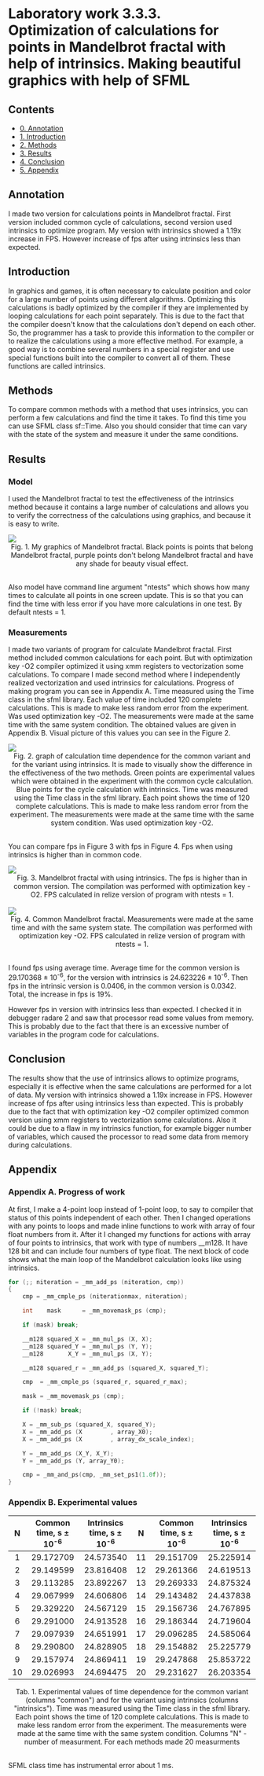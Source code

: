 # Laboratory work 3.3.3.<br>Optimization of calculations for points in Mandelbrot fractal with help of intrinsics. Making beautiful graphics with help of SFML

## Contents
- [0. Annotation](#annotation)
- [1. Introduction](#introduction)
- [2. Methods](#methods)
- [3. Results](#results)
- [4. Conclusion](#conclusion)
- [5. Appendix](#appendix)

## Annotation

I made two version for calculations points in Mandelbrot fractal. First version included common cycle of calculations, second version used intrinsics to optimize program. My version with intrinsics showed a 1.19x increase in FPS. However increase of fps after using intrinsics less than expected.

## Introduction

  In graphics and games, it is often necessary to calculate position and color for a large number of points using different algorithms. Optimizing this calculations is badly optimized by the compiler if they are implemented by looping calculations for each point separately. This is due to the fact that the compiler doesn't know that the calculations don't depend on each other. So, the programmer has a task to provide this information to the compiler or to realize the calculations using a more effective method. For example, a good way is to combine several numbers in a special register and use special functions built into the compiler to convert all of them. These functions are called intrinsics.

## Methods

  To compare common methods with a method that uses intrinsics, you can perform a few calculations and find the time it takes. To find this time you can use SFML class sf::Time. Also you should consider that time can vary with the state of the system and measure it under the same conditions. 

## Results

### Model

  I used the Mandelbrot fractal to test the effectiveness of the intrinsics method because it contains a large number of calculations and allows you to verify the correctness of the calculations using graphics, and because it is easy to write.

  <img src="/img/Fractal.png">
  <div align="center"> Fig. 1. My graphics of Mandelbrot fractal. Black points is points that belong Mandelbrot fractal, purple points don't belong Mandelbrot fractal and have any shade for beauty visual effect.</div><br>

  Also model have command line argument "ntests" which shows how many times to calculate all points in one screen update. This is so that you can find the time with less error if you have more calculations in one test. By default ntests = 1.

### Measurements

  I made two variants of program for calculate Mandelbrot fractal. First method included common calculations for each point. But with optimization key -O2 compiler optimized it using xmm registers to vectorization some calculations. To compare I made second method where I independently realized vectorization and used intrinsics for calculations. Progress of making program you can see in Appendix A.
  Time measured using the Time class in the sfml library. Each value of time included 120 complete calculations. This is made to make less random error from the experiment. Was used optimization key -O2. The measurements were made at the same time with the same system condition. The obtained values are given in Appendix B. Visual picture of this values you can see in the Figure 2.

  <img src="/img/Measurings.png">
  <div align="center"> Fig. 2. graph of calculation time dependence for the common variant and for the variant using intrinsics. It is made to visually show the difference in the effectiveness of the two methods. Green points are experimental values which were obtained in the experiment with the common cycle calculation. Blue points for the cycle calculation with intrinsics. Time was measured using the Time class in the sfml library. Each point shows the time of 120 complete calculations. This is made to make less random error from the experiment. The measurements were made at the same time with the same system condition. Was used optimization key -O2.</div><br>

  You can compare fps in Figure 3 with fps in Figure 4. Fps when using intrinsics is higher than in common code.

  <img src="/img/FPSINTRINSICS.png">
  <div align="center"> Fig. 3. Mandelbrot fractal with using intrinsics. The fps is higher than in common version. The compilation was performed with optimization key -O2. FPS calculated in relize version of program with ntests = 1.</div><br>

   <img src="/img/FPSCOMMON.png">
  <div align="center"> Fig. 4. Common Mandelbrot fractal. Measurements were made at the same time and with the same system state. The compilation was performed with optimization key -O2. FPS calculated in relize version of program with ntests = 1.</div><br>

  I found fps using average time. Average time for the common version is 29.170368 ± 10<sup>-6</sup>, for the version with intrinsics is 24.623226 ± 10<sup>-6</sup>. Then fps in the intrinsic version is 0.0406, in the common version is 0.0342. Total, the increase in fps is 19%.

  However fps in version with intrinsics less than expected. I checked it in debugger radare 2 and saw that processor read some values from memory. This is probably due to the fact that there is an excessive number of variables in the program code for calculations.

## Conclusion

The results show that the use of intrinsics allows to optimize programs, especially it is effective when the same calculations are performed for a lot of data. My version with intrinsics showed a 1.19x increase in FPS. However increase of fps after using intrinsics less than expected. This is probably due to the fact that with optimization key -O2 compiler optimized common version using xmm registers to vectorization some calculations. Also it could be due to a flaw in my intrinsics function, for example bigger number of variables, which caused the processor to read some data from memory during calculations.

## Appendix

### Appendix A. Progress of work

  At first, I make a 4-point loop instead of 1-point loop, to say to compiler that status of this points independent of each other. Then I changed operations with any points to loops and made inline functions to work with array of four float numbers from it. After it I changed my functions for actions with array of four points to intrinsics, that work with type of numbers __m128. It have 128 bit and can include four numbers of type float. The next block of code shows what the main loop of the Mandelbrot calculation looks like using intrinsics.

```c++
for (;; niteration = _mm_add_ps (niteration, cmp))
{
    cmp = _mm_cmple_ps (niterationmax, niteration);

    int    mask      = _mm_movemask_ps (cmp);

    if (mask) break;

    __m128 squared_X = _mm_mul_ps (X, X);
    __m128 squared_Y = _mm_mul_ps (Y, Y);
    __m128       X_Y = _mm_mul_ps (X, Y);

    __m128 squared_r = _mm_add_ps (squared_X, squared_Y);

    cmp  = _mm_cmple_ps (squared_r, squared_r_max);

    mask = _mm_movemask_ps (cmp);

    if (!mask) break;

    X = _mm_sub_ps (squared_X, squared_Y);
    X = _mm_add_ps (X        , array_X0);
    X = _mm_add_ps (X        , array_dx_scale_index);

    Y = _mm_add_ps (X_Y, X_Y);
    Y = _mm_add_ps (Y, array_Y0);

    cmp = _mm_and_ps(cmp, _mm_set_ps1(1.0f));
}
```

### Appendix B. Experimental values

  | N      | Common time, s ± 10<sup>-6</sup> | Intrinsics time, s ± 10<sup>-6</sup>  | N      |  Common time, s ± 10<sup>-6</sup> | Intrinsics time, s ± 10<sup>-6</sup>|
  |:------:|:--------------:|:-------------------:|:------:|:----------------:|:------------------:|
  | 1      | 29.172709      | 24.573540           | 11     | 29.151709        | 25.225914          |
  | 2      | 29.149599      | 23.816408           | 12     | 29.261366        | 24.619513          |
  | 3      | 29.113285      | 23.892267           | 13     | 29.269333        | 24.875324          |
  | 4      | 29.067999      | 24.606806           | 14     | 29.143482        | 24.437838          |
  | 5      | 29.329220      | 24.567129           | 15     | 29.156736        | 24.767895          |
  | 6      | 29.291000      | 24.913528           | 16     | 29.186344        | 24.719604          |
  | 7      | 29.097939      | 24.651991           | 17     | 29.096285        | 24.585064          |
  | 8      | 29.290800      | 24.828905           | 18     | 29.154882        | 25.225779          |
  | 9      | 29.157974      | 24.869411           | 19     | 29.247868        | 25.853722          |
  | 10     | 29.026993      | 24.694475           | 20     | 29.231627        | 26.203354          |
  
  <div align="center"> Tab. 1. Experimental values of time dependence for the common variant (columns "common") and for the variant using intrinsics (columns "intrinsics"). Time was measured using the Time class in the sfml library. Each point shows the time of 120 complete calculations. This is made to make less random error from the experiment. The measurements were made at the same time with the same system condition. Columns "N" - number of measurment. For each methods made 20 measurments</div><br>

SFML class time has instrumental error about 1 ms. 
